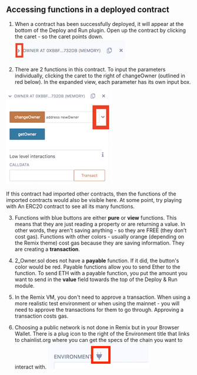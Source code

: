 ## Accessing functions in a deployed contract

1. When a contract has been successfully deployed, it will appear at the bottom of the Deploy and Run plugin. Open up the contract by clicking the caret - so the caret points down.
  ![distribuisci il contratto](https://raw.githubusercontent.com/ethereum/remix-workshops/master/Basics/interacting/images/instance.png "contratto distribuito")

2. There are 2 functions in this contract.  To input the parameters individually, clicking the caret to the right of changeOwner (outlined in red below). In the expanded view, each parameter has its own input box.

![deploy contract](https://raw.githubusercontent.com/ethereum/remix-workshops/master/Basics/interacting/images/deployed_open2.png "deployed contract")

If this contract had imported other contracts, then the functions of the imported contracts would also be visible here.  At some point, try playing with An ERC20 contract to see all its many functions.

3. Functions with blue buttons are either  **pure** or **view** functions.  This means that they are just reading a property or are returning a value.  In other words, they aren't saving anything - so they are FREE (they don’t cost gas).  Functions with other colors - usually orange (depending on the Remix theme) cost gas because they are saving information.  They are creating a **transaction**.

4. 2_Owner.sol does not have a **payable** function.  If it did, the button's color would be red.  Payable functions allow you to send Ether to the function.  To send ETH with a payable function, you put the amount you want to send in the **value** field towards the top of the Deploy & Run module.

5. In the Remix VM, you don't need to approve a transaction.  When using a more realistic test environment or when using the mainnet - you will need to approve the transactions for them to go through. Approving a transaction costs gas.

6. Choosing a public network is not done in Remix but in your Browser Wallet.  There is a plug icon to the right of the Environment title that links to chainlist.org where you can get the specs of the chain you want to interact with.
  ![chainlist](https://raw.githubusercontent.com/ethereum/remix-workshops/master/Basics/interacting/images/chainlist.png "chainlist")
